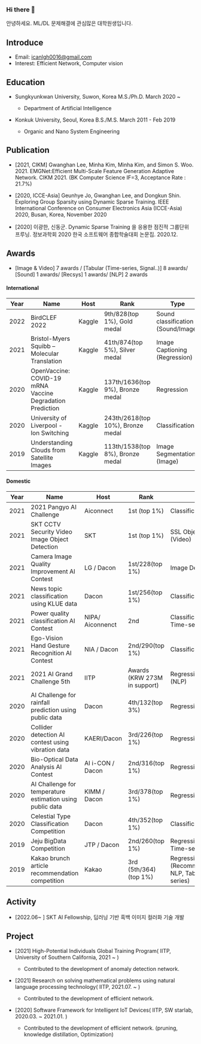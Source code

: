 ### Hi there 👋
안녕하세요. ML/DL 문제해결에 관심많은 대학원생입니다.
<!--
**lee-gwang/lee-gwang** is a ✨ _special_ ✨ repository because its `README.md` (this file) appears on your GitHub profile.

Here are some ideas to get you started:

- 🔭 I’m currently working on ...
- 🌱 I’m currently learning ...
- 👯 I’m looking to collaborate on ...
- 🤔 I’m looking for help with ...
- 💬 Ask me about ...
- 📫 How to reach me: ...
- 😄 Pronouns: ...
- ⚡ Fun fact: ...
-->

<!-- ![competition](https://road-to-kaggle-grandmaster.vercel.app/api/badges/{your id}/competition/light) -->
<!-- ![competition](https://road-to-kaggle-grandmaster.vercel.app/api/badges/gwanghan/competition/light) -->


## Introduce
- Email: icanlgh0016@gmail.com
- Interest: Efficient Network, Computer vision

## Education
- Sungkyunkwan University, Suwon, Korea M.S./Ph.D. March 2020 ~
  - Department of Artificial Intelligence

- Konkuk University, Seoul, Korea B.S./M.S. March 2011 - Feb 2019
  - Organic and Nano System Engineering

## Publication
- [2021, CIKM] Gwanghan Lee, Minha Kim, Minha Kim, and Simon S. Woo. 2021. EMGNet:Efficient Multi-Scale Feature Generation Adaptive Network. CIKM 2021. 
(BK Computer Science IF=3, Acceptance Rate : 21.7%)

- [2020, ICCE-Asia] Geunhye Jo, Gwanghan Lee, and Dongkun Shin. Exploring Group Sparsity using Dynamic Sparse Training. IEEE International Conference on Consumer Electronics Asia (ICCE-Asia) 2020, Busan, Korea, November 2020

- [2020] 이광한, 신동군. Dynamic Sparse Training 을 응용한 점진적 그룹단위 프루닝. 정보과학회 2020 한국 소프트웨어 종합학술대회 논문집. 2020.12.


## Awards

- [Image & Video] 7 awards / [Tabular (Time-series, Signal..)] 8 awards/ [Sound] 1 awards/ [Recsys] 1 awards/ [NLP] 2 awards

#### International
|**Year**| **Name**                                                     | **Host** | **Rank**          | **Type**         |
| ----   | ------------------------------------------------------------ | ------        | -------------------------------- | ------------------- |
| 2022   | BirdCLEF 2022                                              | Kaggle          | 9th/828(top 1%), Gold medal      | Sound classification (Sound/Image)  |
| 2021   | Bristol-Myers Squibb – Molecular Translation               | Kaggle          | 41th/874(top 5%), Silver medal   | Image Captioning (Regression)      |
| 2020   | OpenVaccine: COVID-19 mRNA Vaccine Degradation Prediction  | Kaggle          | 137th/1636(top 9%), Bronze medal | Regression          |
| 2020   | University of Liverpool - Ion Switching                    | Kaggle          | 243th/2618(top 10%), Bronze medal| Classification      |
| 2019   | Understanding Clouds from Satellite Images                 | Kaggle          | 113th/1538(top 8%), Bronze medal | Image Segmentation (Image)  |


#### Domestic

|**Year**| **Name**                                                   | **Host**        | **Rank**                    | **Type**         |
| ---- | ------------------------------------------------------------ | ------          | ----------------------------| ------------------- |
| 2021   | 2021 Pangyo AI Challenge                                   | Aiconnect       | 1st (top 1%)                | Classification (Video) |
| 2021   | SKT CCTV Security Video Image Object Detection             | SKT             | 1st (top 1%)                | SSL Object Detection (Video) |
| 2021   | Camera Image Quality Improvement AI Contest                | LG / Dacon      | 1st/228(top 1%)             | Image Denosing (Image) |
| 2021   | News topic classification using KLUE data                  | Dacon           | 1st/256(top 1%)             | Classification (NLP) |
| 2021   | Power quality classification AI Contest                    | NIPA/ Aiconnenct| 2nd                         | Classification (Tabular, Time-series) |
| 2021   | Ego-Vision Hand Gesture Recognition AI Contest             | NIA / Dacon     | 2nd/290(top 1%)             | Classification (Image) |
| 2021   | 2021 AI Grand Challenge 5th                                | IITP            | Awards (KRW 273M in support)| Regression/Classification (NLP) |
| 2020   | AI Challenge for rainfall prediction using public data     | Dacon           | 4th/132(top 3%)| Regression (Image) |
| 2020   | Collider detection AI contest using vibration data         | KAERI/Dacon     | 3rd/226(top 1%)| Regression (Signal)   |
| 2020   | Bio-Optical Data Analysis AI Contest                       | AI i-CON / Dacon| 2nd/316(top 1%) | Regression (Signal)  |
| 2020   | AI Challenge for temperature estimation using public data  | KIMM / Dacon    | 3rd/378(top 1%) | Regression (Tabular) |
| 2020   | Celestial Type Classification Competition                  | Dacon           | 4th/352(top 1%) | Classification (Tabular)  |
| 2019   | Jeju BigData Competition                                   | JTP / Dacon     | 2nd/260(top 1%) | Regression (Tabular, Time-series)  |
| 2019   | Kakao brunch article recommendation competition            | Kakao           | 3rd (5th/364)(top 1%) | Regression (Recommender system / NLP, Tabular, Time series)  |


## Activity
- [2022.06~ ] SKT AI Fellowship, 딥러닝 기반 흑백 이미지 컬러화 기술 개발


## Project
<!-- # 나중에 한화, 개인정보 넣기 -->
- [2021] High-Potential Individuals Global Training Program( IITP, University of Southern California, 2021 ~ )
  - Contributed to the development of anomaly detection network.

- [2021] Research on solving mathematical problems using natural language processing technology( IITP, 2021.07. ~ )
  - Contributed to the development of efficient network.
 
- [2020] Software Framework for Intelligent IoT Devices( IITP, SW starlab, 2020.03. ~ 2021.01. )
  - Contributed to the development of efficient network. (pruning, knowledge distillation, Optimization)


